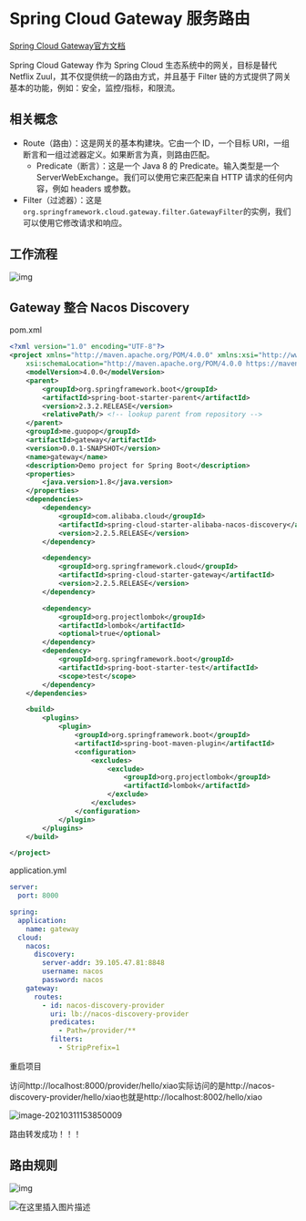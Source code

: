 # Spring Cloud Gateway 服务路由

[Spring Cloud Gateway官方文档](https://spring.io/projects/spring-cloud-gateway#overview)

Spring Cloud Gateway 作为 Spring Cloud 生态系统中的网关，目标是替代 Netflix Zuul，其不仅提供统一的路由方式，并且基于 Filter 链的方式提供了网关基本的功能，例如：安全，监控/指标，和限流。

## 相关概念

- Route（路由）：这是网关的基本构建块。它由一个 ID，一个目标 URI，一组断言和一组过滤器定义。如果断言为真，则路由匹配。
  - Predicate（断言）：这是一个 Java 8 的 Predicate。输入类型是一个 ServerWebExchange。我们可以使用它来匹配来自 HTTP 请求的任何内容，例如 headers 或参数。
- Filter（过滤器）：这是`org.springframework.cloud.gateway.filter.GatewayFilter`的实例，我们可以使用它修改请求和响应。

## 工作流程

![img](https://guopop.oss-cn-beijing.aliyuncs.com/img/spring-cloud-gateway.png)

## Gateway 整合 Nacos Discovery

pom.xml

```xml
<?xml version="1.0" encoding="UTF-8"?>
<project xmlns="http://maven.apache.org/POM/4.0.0" xmlns:xsi="http://www.w3.org/2001/XMLSchema-instance"
	xsi:schemaLocation="http://maven.apache.org/POM/4.0.0 https://maven.apache.org/xsd/maven-4.0.0.xsd">
	<modelVersion>4.0.0</modelVersion>
	<parent>
		<groupId>org.springframework.boot</groupId>
		<artifactId>spring-boot-starter-parent</artifactId>
		<version>2.3.2.RELEASE</version>
		<relativePath/> <!-- lookup parent from repository -->
	</parent>
	<groupId>me.guopop</groupId>
	<artifactId>gateway</artifactId>
	<version>0.0.1-SNAPSHOT</version>
	<name>gateway</name>
	<description>Demo project for Spring Boot</description>
	<properties>
		<java.version>1.8</java.version>
	</properties>
	<dependencies>
		<dependency>
			<groupId>com.alibaba.cloud</groupId>
			<artifactId>spring-cloud-starter-alibaba-nacos-discovery</artifactId>
			<version>2.2.5.RELEASE</version>
		</dependency>

		<dependency>
			<groupId>org.springframework.cloud</groupId>
			<artifactId>spring-cloud-starter-gateway</artifactId>
            <version>2.2.5.RELEASE</version>
		</dependency>

		<dependency>
			<groupId>org.projectlombok</groupId>
			<artifactId>lombok</artifactId>
			<optional>true</optional>
		</dependency>
		<dependency>
			<groupId>org.springframework.boot</groupId>
			<artifactId>spring-boot-starter-test</artifactId>
			<scope>test</scope>
		</dependency>
	</dependencies>

	<build>
		<plugins>
			<plugin>
				<groupId>org.springframework.boot</groupId>
				<artifactId>spring-boot-maven-plugin</artifactId>
				<configuration>
					<excludes>
						<exclude>
							<groupId>org.projectlombok</groupId>
							<artifactId>lombok</artifactId>
						</exclude>
					</excludes>
				</configuration>
			</plugin>
		</plugins>
	</build>

</project>
```

application.yml

```yaml
server:
  port: 8000

spring:
  application:
    name: gateway
  cloud:
    nacos:
      discovery:
        server-addr: 39.105.47.81:8848
        username: nacos
        password: nacos
    gateway:
      routes:
        - id: nacos-discovery-provider
          uri: lb://nacos-discovery-provider
          predicates:
            - Path=/provider/**
          filters:
            - StripPrefix=1
```

重启项目

访问http://localhost:8000/provider/hello/xiao实际访问的是http://nacos-discovery-provider/hello/xiao也就是http://localhost:8002/hello/xiao

![image-20210311153850009](D:\file\md_file\guopop.github.io\images\image-20210311153850009.png)

路由转发成功！！！

## 路由规则

![img](https://guopop.oss-cn-beijing.aliyuncs.com/img/spring-cloud-gateway3.png)

![在这里插入图片描述](https://guopop.oss-cn-beijing.aliyuncs.com/img/20181202154250869.png)